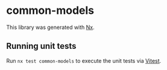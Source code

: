 # common-models

This library was generated with [Nx](https://nx.dev).

## Running unit tests

Run `nx test common-models` to execute the unit tests via [Vitest](https://vitest.dev/).
